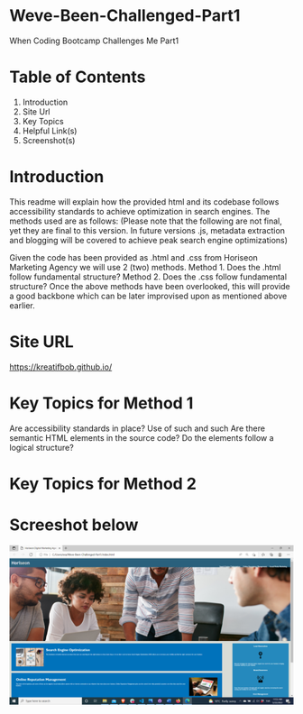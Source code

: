 # Weve-Been-Challenged-Part1
 When Coding Bootcamp Challenges Me Part1 

 # Table of Contents 
 1. Introduction
 2. Site Url
 3. Key Topics 
 4. Helpful Link(s) 
 5. Screenshot(s)

 # Introduction
 This readme will explain how the provided html and its codebase follows accessibility standards to achieve optimization in search engines. The methods used are as follows: (Please note that the following are not final, yet they are final to this version. In future versions .js, metadata extraction and blogging will be covered to achieve peak search engine optimizations)

 Given the code has been provided as .html and .css from Horiseon Marketing Agency we will use 2 (two) methods. 
 Method 1. Does the .html follow fundamental structure?
 Method 2. Does the .css follow fundamental structure?
 Once the above methods have been overlooked, this will provide a good backbone which can be later improvised upon as mentioned above earlier. 
 
 # Site URL 
 https://kreatifbob.github.io/

 # Key Topics for Method 1
 Are accessibility standards in place? Use of such and such 
 Are there semantic HTML elements in the source code?
 Do the elements follow a logical structure?

 # Key Topics for Method 2

 # Screeshot below

 ![plot](./HoriseonDigitalMarketingAgency.png)

 
